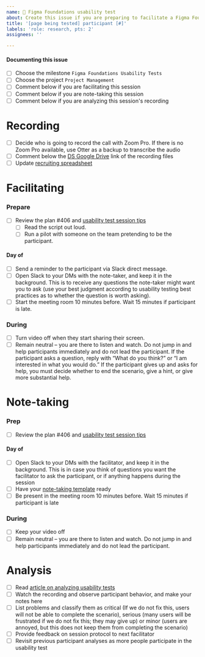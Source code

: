 ```yaml
---
name: 🧪 Figma Foundations usability test
about: Create this issue if you are preparing to facilitate a Figma Foundations usability test. 
title: '[page being tested] participant [#]'
labels: 'role: research, pts: 2'
assignees: ''

---
```

#### Documenting this issue
- [ ] Choose the milestone `Figma Foundations Usability Tests`
- [ ] Choose the project `Project Management`
- [ ] Comment below if you are facilitating this session
- [ ] Comment below if you are note-taking this session
- [ ] Comment below if you are analyzing this session's recording

# Recording
- [ ] Decide who is going to record the call with Zoom Pro. If there is no Zoom Pro available, use Otter as a backup to transcribe the audio
- [ ] Comment below the [DS Google Drive](https://drive.google.com/drive/folders/0ACLGQ8FFW2MCUk9PVA) link of the recording files
- [ ] Update [recruiting spreadsheet](https://docs.google.com/spreadsheets/d/1wrx3dQXbti8kHvRdQFHuarW34DVnj0LNBs5nr3HDfBg)

# Facilitating
### Prepare
- [ ] Review the plan #406 and [usability test session tips](https://www.usability.gov/how-to-and-tools/methods/usability-testing.html)
  - [ ] Read the script out loud. 
  - [ ] Run a pilot with someone on the team pretending to be the participant.

#### Day of
- [ ] Send a reminder to the participant via Slack direct message.
- [ ] Open Slack to your DMs with the note-taker, and keep it in the background. This is to receive any questions the note-taker might want you to ask (use your best judgment according to usability testing best practices as to whether the question is worth asking).
- [ ] Start the meeting room 10 minutes before. Wait 15 minutes if participant is late.

### During
- [ ] Turn video off when they start sharing their screen.
- [ ] Remain neutral – you are there to listen and watch. Do not jump in and help participants immediately and do not lead the participant. If the participant asks a question, reply with “What do you think?” or “I am interested in what you would do.” If the participant gives up and asks for help, you must decide whether to end the scenario, give a hint, or give more substantial help.

# Note-taking
### Prep
- [ ] Review the plan #406 and [usability test session tips](https://www.usability.gov/how-to-and-tools/methods/usability-testing.html)

#### Day of
- [ ] Open Slack to your DMs with the facilitator, and keep it in the background. This is in case you think of questions you want the facilitator to ask the participant, or if anything happens during the session
- [ ] Have your [note-taking template](https://docs.google.com/spreadsheets/d/1MGU7DhhZmj7pkX9RIv5e8JUfnu78EWPU) ready
- [ ] Be present in the meeting room 10 minutes before. Wait 15 minutes if participant is late

### During

- [ ] Keep your video off
- [ ] Remain neutral – you are there to listen and watch. Do not jump in and help participants immediately and do not lead the participant.

# Analysis

- [ ] Read [article on analyzing usability tests](https://www.usability.gov/how-to-and-tools/methods/reporting-usability-test-results.html)
- [ ] Watch the recording and observe participant behavior, and make your notes here
- [ ] List problems and classify them as critical (If we do not fix this, users will not be able to complete the scenario), serious (many users will be frustrated if we do not fix this; they may give up) or minor (users are annoyed, but this does not keep them from completing the scenario)
- [ ] Provide feedback on session protocol to next facilitator
- [ ] Revisit previous participant analyses as more people participate in the usability test

